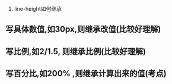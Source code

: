 1. line-height如何继承


## 写具体数值,如30px,则继承改值(比较好理解)
## 写比例,如2/1.5, 则继承比例(比较好理解)
## 写百分比,如200% ,则继承计算出来的值(考点)